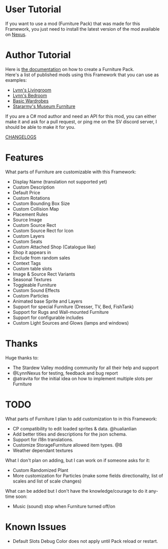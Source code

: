 # User Tutorial

If you want to use a mod (Furniture Pack) that was made for this Framework, you just need to install the latest version of the mod available on [Nexus](https://www.nexusmods.com/stardewvalley/mods/23458?tab=files).

# Author Tutorial

Here is [the documentation](https://github.com/Leroymilo/FurnitureFramework/blob/main/doc/Author.md) on how to create a Furniture Pack.  
Here's a list of published mods using this Framework that you can use as examples:
- [Lynn's Livingroom](https://www.nexusmods.com/stardewvalley/mods/23677)
- [Lynn's Bedroom](https://www.nexusmods.com/stardewvalley/mods/24275)
- [Basic Wardrobes](https://www.nexusmods.com/stardewvalley/mods/23666)
- [Stararmy's Museum Furniture](https://www.nexusmods.com/stardewvalley/mods/24224)

If you are a C# mod author and need an API for this mod, you can either make it and ask for a pull request, or ping me on the SV discord server, I should be able to make it for you.

[CHANGELOGS](https://github.com/Leroymilo/FurnitureFramework/blob/main/doc/Changelogs.md)

# Features

What parts of Furniture are customizable with this Framework:
- Display Name (translation not supported yet)
- Custom Description
- Default Price
- Custom Rotations
- Custom Bounding Box Size
- Custom Collision Map
- Placement Rules
- Source Image
- Custom Source Rect
- Custom Source Rect for Icon
- Custom Layers
- Custom Seats
- Custom Attached Shop (Catalogue like)
- Shop it appears in
- Exclude from random sales
- Context Tags
- Custom table slots
- Image & Source Rect Variants
- Seasonal Textures
- Toggleable Furniture
- Custom Sound Effects
- Custom Particles
- Animated base Sprite and Layers
- Support for special Furniture (Dresser, TV, Bed, FishTank)
- Support for Rugs and Wall-mounted Furniture
- Support for configurable includes
- Custom Light Sources and Glows (lamps and windows)

# Thanks

Huge thanks to:
- The Stardew Valley modding community for all their help and support
- @LynnNexus for testing, feedback and bug report
- @atravita for the initial idea on how to implement multiple slots per Furniture

# TODO

What parts of Furniture I plan to add customization to in this Framework:
- CP compatibility to edit loaded sprites & data.	@hualianlian
- Add better titles and descriptions for the json schema.
- Support for i18n translations.
- Customize StorageFurniture allowed item types.	@B
- Weather dependant textures

What I don't plan on adding, but I can work on if someone asks for it:
- Custom Randomized Plant
- More customization for Particles (make some fields directionality, list of scales and list of scale changes)

What can be added but I don't have the knowledge/courage to do it any-time soon:
- Music (sound) stop when Furniture turned off/on

# Known Issues

- Default Slots Debug Color does not apply until Pack reload or restart.

